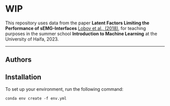 # WIP

This repository uses data from the paper **Latent Factors Limiting the Performance of sEMG-Interfaces** 
[Lobov et al., (2018)](https://www.mdpi.com/1424-8220/18/4/1122), for teaching purposes in the summer school 
**Introduction to Machine Learning** at the University of Haifa, 2023.

----

## Authors


## Installation

To set up your environment, run the following command:
```
conda env create -f env.yml
```
